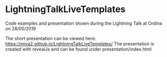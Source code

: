 # LightningTalkLiveTemplates
Code examples and presentation shown during the Lightning Talk at Ordina on 28/05/2019

The short presentation can be viewed here: https://miva2.github.io/LightningTalkLiveTemplates/
The presentation is created with revealJs and can be found under presentation/index.html
